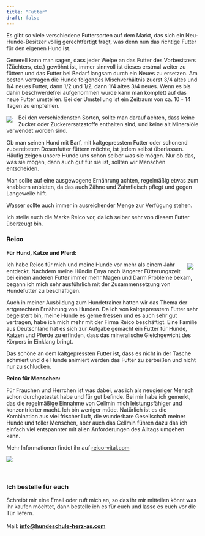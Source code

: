 ```yaml
---
title: "Futter"
draft: false
---
```



Es gibt so viele verschiedene Futtersorten auf dem Markt, das sich ein Neu-Hunde-Besitzer völlig gerechtfertigt fragt, was denn nun das richtige Futter für den eigenen Hund ist.

 

Generell kann man sagen, dass jeder Welpe an das Futter des Vorbesitzers (Züchters, etc.) gewöhnt ist, immer sinnvoll ist dieses erstmal weiter zu füttern und das Futter bei Bedarf langsam durch ein Neues zu ersetzen. Am besten vertragen die Hunde folgendes Mischverhältnis zuerst 3/4 altes und 1/4 neues Futter, dann 1/2 und 1/2, dann 1/4 altes  3/4 neues. Wenn es bis dahin beschwerdefrei aufgenommen wurde kann man komplett auf das neue Futter umstellen. Bei der Umstellung ist ein Zeitraum von ca. 10 - 14 Tagen zu empfehlen.

<img src="/images/futter_2.png" style="float:left;max-width:40%;padding: 5px 15px 0 0;"></img>

Bei den verschiedensten Sorten, sollte man darauf achten, dass keine Zucker oder Zuckerersatzstoffe enthalten sind, und keine alt Mineralöle verwendet worden sind.

 

Ob man seinen Hund mit Barf, mit kaltgepresstem Futter oder schonend zubereitetem Dosenfutter füttern möchte, ist jedem selbst überlassen. Häufig zeigen unsere Hunde uns schon selber was sie mögen. Nur ob das, was sie mögen, dann auch gut für sie ist, sollten wir Menschen entscheiden.

Man sollte auf eine ausgewogene Ernährung achten, regelmäßig etwas zum knabbern anbieten, da das auch Zähne und Zahnfleisch pflegt und gegen Langeweile hilft.

Wasser sollte auch immer in ausreichender Menge zur Verfügung stehen.

 

Ich stelle euch die Marke Reico vor, da ich selber sehr von diesem Futter überzeugt bin.




### Reico

**Für Hund, Katze und Pferd:**

<img src="/images/futter_3.png" style="float:right;max-width:40%;padding: 5px 15px 0 0;"></img>

Ich habe Reico für mich und meine Hunde vor mehr als einem Jahr entdeckt. Nachdem meine Hündin Enya nach längerer Fütterungszeit bei einem anderen Futter immer mehr Magen und Darm Probleme bekam, begann ich mich sehr ausführlich mit der Zusammensetzung von Hundefutter zu beschäftigen.

Auch in meiner Ausbildung zum Hundetrainer hatten wir das Thema der artgerechten Ernährung von Hunden. Da ich von kaltgepresstem Futter sehr begeistert bin, meine Hunde es gerne fressen und es auch sehr gut vertragen, habe ich mich mehr mit der Firma Reico beschäftigt. Eine Familie aus Deutschland hat es sich zur Aufgabe gemacht ein Futter für Hunde, Katzen und Pferde zu erfinden, dass das mineralische Gleichgewicht des Körpers in Einklang bringt.



Das schöne an dem kaltgepressten Futter ist, dass es nicht in der Tasche schmiert und die Hunde animiert werden das Futter zu zerbeißen und nicht nur zu schlucken.



**Reico für Menschen:**

Für Frauchen und Herrchen ist was dabei, was ich als neugieriger Mensch schon durchgetestet habe und für gut befinde. Bei mir habe ich gemerkt, das die regelmäßige Einnahme von Cellmin mich leistungsfähiger und konzentrierter macht. Ich bin weniger müde. Natürlich ist es die Kombination aus viel frischer Luft, die wunderbare Gesellschaft meiner Hunde und toller Menschen, aber auch das Cellmin führen dazu das ich einfach viel entspannter mit allen Anforderungen des Alltags umgehen kann.

 
Mehr Informationen findet ihr auf <a href="https://reico-vital.com">reico-vital.com</a>

[<img src="/images/reico.png">](https://reico-vital.com)

<br>

### Ich bestelle für euch
Schreibt mir eine Email oder ruft mich an,
so das ihr mir mitteilen könnt was ihr kaufen möchtet, dann bestelle ich es für euch und lasse es euch vor die Tür liefern. 
<br><br>
Mail: **info@hundeschule-herz-as.com**
<br>

